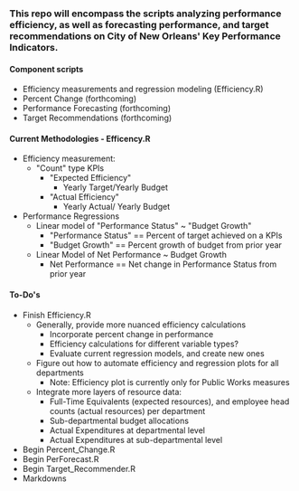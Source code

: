 ### This repo will encompass the scripts analyzing performance efficiency, as well as forecasting performance, and target recommendations on City of New Orleans' Key Performance Indicators.


#### Component scripts
* Efficiency measurements and regression modeling (Efficiency.R)
* Percent Change (forthcoming)
* Performance Forecasting (forthcoming)
* Target Recommendations (forthcoming)

#### Current Methodologies - Efficency.R
* Efficiency measurement:
  * "Count" type KPIs
    * "Expected Efficiency"
      * Yearly Target/Yearly Budget
    * "Actual Efficiency"
      * Yearly Actual/ Yearly Budget
* Performance Regressions
  * Linear model of "Performance Status" ~ "Budget Growth"
    * "Performance Status" == Percent of target achieved on a KPIs
    * "Budget Growth" == Percent growth of budget from prior year
  * Linear Model of Net Performance ~ Budget Growth
    * Net Performance == Net change in Performance Status from prior year


#### To-Do's
* Finish Efficiency.R
  * Generally, provide more nuanced efficiency calculations
    * Incorporate percent change in performance
    * Efficiency calculations for different variable types?
    * Evaluate current regression models, and create new ones
  * Figure out how to automate efficiency and regression plots for all departments
    * Note: Efficiency plot is currently only for Public Works measures
  * Integrate more layers of resource data:
    * Full-Time Equivalents (expected resources), and employee head counts (actual resources) per department
    * Sub-departmental budget allocations
    * Actual Expenditures at departmental level
    * Actual Expenditures at sub-departmental level
* Begin Percent_Change.R
* Begin PerForecast.R
* Begin Target_Recommender.R
* Markdowns
